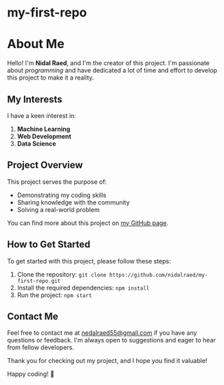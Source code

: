 # my-first-repo
# About Me

Hello! I'm **Nidal Raed**, and I'm the creator of this project. I'm passionate about *programming* and have dedicated a lot of time and effort to develop this project to make it a reality.

## My Interests

I have a keen interest in:

1. **Machine Learning**
2. **Web Development**
3. **Data Science**

## Project Overview

This project serves the purpose of:

- Demonstrating my coding skills
- Sharing knowledge with the community
- Solving a real-world problem

You can find more about this project on [my GitHub page](https://github.com/nidalraed).

## How to Get Started

To get started with this project, please follow these steps:

1. Clone the repository: `git clone https://github.com/nidalraed/my-first-repo.git`
2. Install the required dependencies: `npm install`
3. Run the project: `npm start`

## Contact Me

Feel free to contact me at [nedalraed55@gmail.com](mailto:nedalraed55@gmail.com) if you have any questions or feedback. I'm always open to suggestions and eager to hear from fellow developers.

Thank you for checking out my project, and I hope you find it valuable!

Happy coding! :rocket:
